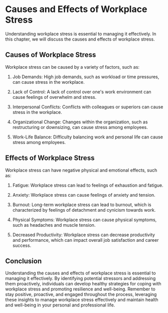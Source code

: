 Causes and Effects of Workplace Stress
=================================================================================

Understanding workplace stress is essential to managing it effectively. In this chapter, we will discuss the causes and effects of workplace stress.

Causes of Workplace Stress
--------------------------

Workplace stress can be caused by a variety of factors, such as:

1. Job Demands: High job demands, such as workload or time pressures, can cause stress in the workplace.

2. Lack of Control: A lack of control over one's work environment can cause feelings of overwhelm and stress.

3. Interpersonal Conflicts: Conflicts with colleagues or superiors can cause stress in the workplace.

4. Organizational Change: Changes within the organization, such as restructuring or downsizing, can cause stress among employees.

5. Work-Life Balance: Difficulty balancing work and personal life can cause stress among employees.

Effects of Workplace Stress
---------------------------

Workplace stress can have negative physical and emotional effects, such as:

1. Fatigue: Workplace stress can lead to feelings of exhaustion and fatigue.

2. Anxiety: Workplace stress can cause feelings of anxiety and tension.

3. Burnout: Long-term workplace stress can lead to burnout, which is characterized by feelings of detachment and cynicism towards work.

4. Physical Symptoms: Workplace stress can cause physical symptoms, such as headaches and muscle tension.

5. Decreased Productivity: Workplace stress can decrease productivity and performance, which can impact overall job satisfaction and career success.

Conclusion
----------

Understanding the causes and effects of workplace stress is essential to managing it effectively. By identifying potential stressors and addressing them proactively, individuals can develop healthy strategies for coping with workplace stress and promoting resilience and well-being. Remember to stay positive, proactive, and engaged throughout the process, leveraging these insights to manage workplace stress effectively and maintain health and well-being in your personal and professional life.
